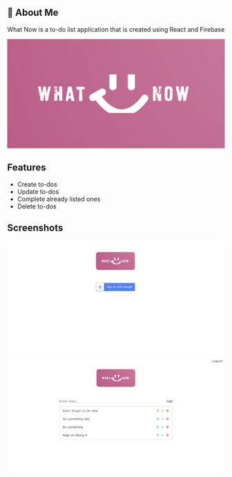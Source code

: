 ## 🚀 About Me

What Now is a to-do list application that is created using React and Firebase

![Logo](images/../src/images/logo.png)

## Features

- Create to-dos
- Update to-dos
- Complete already listed ones
- Delete to-dos

## Screenshots

![App Screenshot](images/../src/images/ss1.png)
![App Screenshot](images/../src/images/ss2.png)

